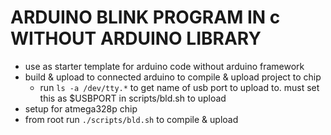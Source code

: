 # ARDUINO BLINK PROGRAM IN c WITHOUT ARDUINO LIBRARY
- use as starter template for arduino code without arduino framework
- build & upload to connected arduino to compile & upload project to chip
    - run `ls -a /dev/tty.*` to get name of usb port to upload to. must set this as $USBPORT in scripts/bld.sh to upload
- setup for atmega328p chip
- from root run `./scripts/bld.sh` to compile & upload
